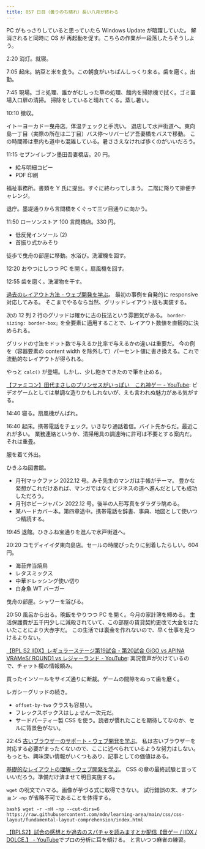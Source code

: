 ```yaml
---
title: 857 日目（曇りのち晴れ）長い八月が終わる
---
```


PC がもっさりしていると思っていたら Windows Update が暗躍していた。
解消されると同時に OS が 再起動を促す。こちらの作業が一段落したらそうしよう。

2:20 消灯。就寝。

7:05 起床。納豆と米を食う。この朝食がいちばんしっくり来る。歯を磨く。出勤。

7:45 現場。ゴミ処理、誰かがむしった草の処理、館内を掃除機で拭く。ゴミ置場入口扉の清掃。
掃除をしていると晴れてくる。蒸し暑い。

10:10 撤収。

イトーヨーカドー曳舟店。体温チェックと手洗い。
退店して水戸街道へ。東向島一丁目（実際の所在は二丁目）バス停～リバーピア吾妻橋をバスで移動。
この時間帯は車内も道中も混雑している。暑ささえなければ歩くのがいいだろう。

11:15 セブンイレブン墨田吾妻橋店。20 円。

* 給与明細コピー
* PDF 印刷

福祉事務所。書類を Y 氏に提出。すぐに終わってしまう。
二階に降りて排便チャレンジ。

退庁。墨堤通りから言問橋をくぐって三ツ目通りに向かう。

11:50 ローソンストア 100 言問橋店。330 円。

* 低反発インソール (2)
* 首振り式かみそり

徒歩で曳舟の部屋に移動。水浴び。洗濯機を回す。

12:20 おやつにしつつ PC を開く。扇風機を回す。

12:55 歯を磨く。洗濯物を干す。

[過去のレイアウト方法 - ウェブ開発を学ぶ](https://developer.mozilla.org/ja/docs/Learn/CSS/CSS_layout/Legacy_Layout_Methods)。
最初の事例を自発的に responsive 対応してみる。
そこまでやるなら当然、グリッドレイアウト版も実装する。

次の 12 列 2 行のグリッドは確かに古の技法という雰囲気がある。
`border-sizing: border-box;` を全要素に適用することで、レイアウト数値を直観的に決められる。

グリッドの寸法をドット数で与えるか比率で与えるかの違いは重要だ。
今の例を（容器要素の content width を除外して）パーセント値に書き換える。これで流動的なレイアウトが得られる。

やっと `calc()` が登場。しかし、少し飽きてきたので筆を止める。

[【ファミコン】田代まさしのプリンセスがいっぱい　これ神ゲー - YouTube](https://www.youtube.com/watch?v=M58IQ5FgT3Y):
ビデオゲームとしては単調な造りかもしれないが、えも言われぬ魅力がある気がする。

14:40 寝る。扇風機がんばれ。

16:40 起床。携帯電話をチェック。いきなり通話着信。バイト先からだ。最近これが多い。
業務連絡というか、清掃用具の調達時に許可は不要とする案内だ。それは重畳。

服を着て外出。

ひきふね図書館。

* 月刊マックファン 2022.12 号。みそ先生のマンガは手帳がテーマ。
  豊かな発想がこれだけあれば、マンガではなくビジネスの道へ進んだとしても成功しただろう。
* 月刊ホビージャパン 2022.12 号。後半の人形写真をダラダラ眺める。
* 某ハードカバー本。第四章途中。携帯電話を辞書、事典、地図として使いつつ精読する。

19:45 退館。ひきふね宝通りを進んで水戸街道へ。

20:20 コモディイイダ東向島店。セールの時間ぴったりに到着したらしい。604 円。

* 海苔弁当焼鳥
* レタスミックス
* 中華ドレッシング使い切り
* 白身魚 WT バーガー

曳舟の部屋。シャワーを浴びる。

20:50 風呂から出る。晩飯をやりつつ PC を開く。今月の家計簿を締める。
生活保護費が五千円少しに減殺されていて、この部屋の賃貸契約更改で大金をはたいたことにより大赤字だ。
この生活では裏金を作れないので、早く仕事を見つけるよりない。

[【BPL S2 IIDX】レギュラーステージ第19試合・第20試合 GiGO vs APINA VRAMeS/ ROUND1 vs レジャーランド - YouTube](https://www.youtube.com/watch?v=ugAuEkWYvX0):
実況音声が欠けているので、チャット欄の情報頼み。

買ったインソールをサイズ通りに断裁。ゲームの間隙をぬって歯を磨く。

レガシーグリッドの続き。

* `offset-by-two` クラスも容易い。
* フレックスボックスはしょせん一次元だ。
* サードパーティー製 CSS を使う。読者が慣れたことを期待してなのか、セルに背景色がない。

22:45 [古いブラウザーのサポート - ウェブ開発を学ぶ](https://developer.mozilla.org/ja/docs/Learn/CSS/CSS_layout/Supporting_Older_Browsers)。
私は古いブラウザーを対応する必要がまったくないので、ここに述べられているような努力はしない。
もっとも、興味深い情報がいくつもあり、記事としての価値はある。

[基礎的なレイアウトの理解 - ウェブ開発を学ぶ](https://developer.mozilla.org/ja/docs/Learn/CSS/CSS_layout/Fundamental_Layout_Comprehension)。
CSS の章の最終試験と言っていいだろう。準備だけ済ませて明日実施する。

`wget` の呪文でハマる。画像が芋づる式に取得できない。
試行錯誤の末、オプション `-np` が省略不可であることを体得する。

```console
bash$ wget -r -nH -np --cut-dirs=6 https://raw.githubusercontent.com/mdn/learning-area/main/css/css-layout/fundamental-layout-comprehension/index.html
```

[【BPLS2】試合の感想とか過去のスパチャを読みますとか配信【音ゲー / IIDX / DOLCE.】 - YouTube](https://www.youtube.com/watch?v=LR5UBi17jwc)でプロの分析に耳を傾ける。
と言いつつ麻雀の練習。
